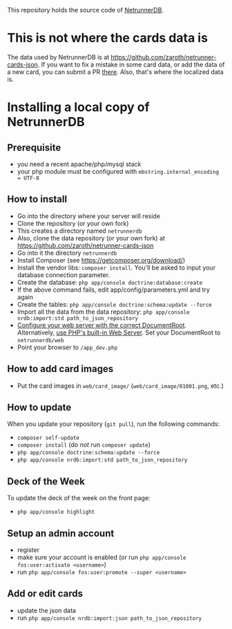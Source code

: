 This repository holds the source code of [NetrunnerDB](https://netrunnerdb.com).

# This is not where the cards data is

The data used by NetrunnerDB is at https://github.com/zaroth/netrunner-cards-json. If you want to fix a mistake in some card data, or add the data of a new card, you can submit a PR [there](https://github.com/zaroth/netrunner-cards-json/pulls). Also, that's where the localized data is.

# Installing a local copy of NetrunnerDB

## Prerequisite

- you need a recent apache/php/mysql stack
- your php module must be configured with `mbstring.internal_encoding = UTF-8`

## How to install

- Go into the directory where your server will reside
- Clone the repository (or your own fork)
- This creates a directory named `netrunnerdb`
- Also, clone the data repository (or your own fork) at https://github.com/zaroth/netrunner-cards-json
- Go into it the directory `netrunnerdb`
- Install Composer (see https://getcomposer.org/download/)
- Install the vendor libs: `composer install`. You'll be asked to input your database connection parameter.
- Create the database: `php app/console doctrine:database:create`
- If the above command fails, edit app/config/parameters.yml and try again
- Create the tables: `php app/console doctrine:schema:update --force`
- Import all the data from the data repository: `php app/console nrdb:import:std path_to_json_repository`
- [Configure your web server with the correct DocumentRoot](http://symfony.com/doc/current/cookbook/configuration/web_server_configuration.html). Alternatively, [use PHP's built-in Web Server](http://symfony.com/doc/current/cookbook/web_server/built_in.html). Set your DocumentRoot to `netrunnerdb/web`
- Point your browser to `/app_dev.php`

## How to add card images

- Put the card images in `web/card_image/` (`web/card_image/01001.png`, etc.)

## How to update

When you update your repository (`git pull`), run the following commands:

- `composer self-update`
- `composer install` (do *not* run `composer update`)
- `php app/console doctrine:schema:update --force`
- `php app/console nrdb:import:std path_to_json_repository`

## Deck of the Week

To update the deck of the week on the front page:

- `php app/console highlight` 

## Setup an admin account

- register
- make sure your account is enabled (or run `php app/console fos:user:activate <username>`)
- run `php app/console fos:user:promote --super <username>`

## Add or edit cards

- update the json data
- run `php app/console nrdb:import:json path_to_json_repository`
